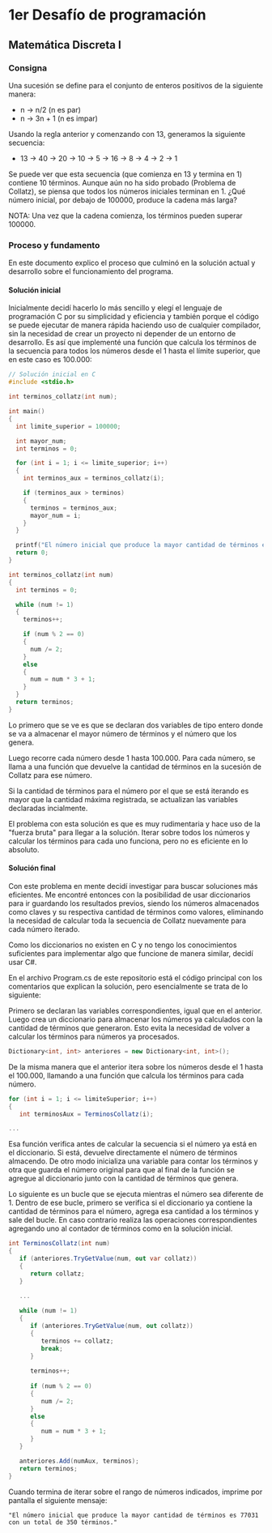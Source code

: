 # 1er Desafío de programación
## Matemática Discreta I

### Consigna
Una sucesión se define para el conjunto de enteros positivos de la siguiente manera:
- n → n/2 (n es par)
- n → 3n + 1 (n es impar)

Usando la regla anterior y comenzando con 13, generamos la siguiente secuencia:
- 13 → 40 → 20 → 10 → 5 → 16 → 8 → 4 → 2 → 1

Se puede ver que esta secuencia (que comienza en 13 y termina en 1) contiene 10 términos. Aunque aún no ha sido probado (Problema de Collatz), se piensa que todos los números iniciales terminan en 1. ¿Qué número inicial, por debajo de 100000, produce la cadena más larga?

NOTA: Una vez que la cadena comienza, los términos pueden superar 100000.

### Proceso y fundamento
En este documento explico el proceso que culminó en la solución actual y desarrollo sobre el funcionamiento del programa.

#### Solución inicial
Inicialmente decidí hacerlo lo más sencillo y elegí el lenguaje de programación C por su simplicidad y eficiencia y también porque el código se puede ejecutar de manera rápida haciendo uso de cualquier compilador, sin la necesidad de crear un proyecto ni depender de un entorno de desarrollo. Es así que implementé una función que calcula los términos de la secuencia para todos los números desde el 1 hasta el límite superior, que en este caso es 100.000:

```c
// Solución inicial en C
#include <stdio.h>

int terminos_collatz(int num);

int main()
{
  int limite_superior = 100000;

  int mayor_num;
  int terminos = 0;

  for (int i = 1; i <= limite_superior; i++)
  {
    int terminos_aux = terminos_collatz(i);

    if (terminos_aux > terminos)
    {
      terminos = terminos_aux;
      mayor_num = i;
    }
  }

  printf("El número inicial que produce la mayor cantidad de términos es %d con un total de %d términos.\n", mayor_num, terminos);
  return 0;
}

int terminos_collatz(int num)
{
  int terminos = 0;

  while (num != 1)
  {
    terminos++;

    if (num % 2 == 0)
    {
      num /= 2;
    }
    else
    {
      num = num * 3 + 1;
    }
  }
  return terminos;
}
```

Lo primero que se ve es que se declaran dos variables de tipo entero donde se va a almacenar el mayor número de términos y el número que los genera.

Luego recorre cada número desde 1 hasta 100.000. Para cada número, se llama a una función que devuelve la cantidad de términos en la sucesión de Collatz para ese número.

Si la cantidad de términos para el número por el que se está iterando es mayor que la cantidad máxima registrada, se actualizan las variables declaradas incialmente.

El problema con esta solución es que es muy rudimentaria y hace uso de la "fuerza bruta" para llegar a la solución. Iterar sobre todos los números y calcular los términos para cada uno funciona, pero no es eficiente en lo absoluto.

#### Solución final 
Con este problema en mente decidí investigar para buscar soluciones más eficientes. Me encontré entonces con la posibilidad de usar diccionarios para ir guardando los resultados previos, siendo los números almacenados como claves y su respectiva cantidad de términos como valores, eliminando la necesidad de calcular toda la secuencia de Collatz nuevamente para cada número iterado.

Como los diccionarios no existen en C y no tengo los conocimientos suficientes para implementar algo que funcione de manera similar, decidí usar C#.

En el archivo Program.cs de este repositorio está el código principal con los comentarios que explican la solución, pero esencialmente se trata de lo siguiente:

Primero se declaran las variables correspondientes, igual que en el anterior.
Luego crea un diccionario para almacenar los números ya calculados con la cantidad de términos que generaron. Esto evita la necesidad de volver a calcular los términos para números ya procesados.

```csharp
Dictionary<int, int> anteriores = new Dictionary<int, int>();
```

De la misma manera que el anterior itera sobre los números desde el 1 hasta el 100.000, llamando a una función que calcula los términos para cada número.

```csharp
for (int i = 1; i <= limiteSuperior; i++)
{
   int terminosAux = TerminosCollatz(i);

...
```
Esa función verifica antes de calcular la secuencia si el número ya está en el diccionario. Si está, devuelve directamente el número de términos almacendo. De otro modo inicializa una variable para contar los términos y otra que guarda el número original para que al final de la función se agregue al diccionario junto con la cantidad de términos que genera.

Lo siguiente es un bucle que se ejecuta mientras el número sea diferente de 1. Dentro de ese bucle, primero se verifica si el diccionario ya contiene la cantidad de términos para el número, agrega esa cantidad a los términos y sale del bucle. En caso contrario realiza las operaciones correspondientes agregando uno al contador de términos como en la solución inicial.

```csharp
int TerminosCollatz(int num)
{
   if (anteriores.TryGetValue(num, out var collatz))
   {
      return collatz;
   }

   ...
      
   while (num != 1)
   {
      if (anteriores.TryGetValue(num, out collatz))
      {
         terminos += collatz;
         break;
      }
      
      terminos++;
      
      if (num % 2 == 0)
      {
         num /= 2;
      }
      else
      {
         num = num * 3 + 1;
      }
   }

   anteriores.Add(numAux, terminos);
   return terminos;
}
```

Cuando termina de iterar sobre el rango de números indicados, imprime por pantalla el siguiente mensaje:
```
"El número inicial que produce la mayor cantidad de términos es 77031 con un total de 350 términos."
```
